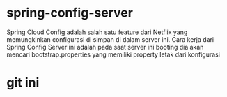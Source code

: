 # spring-config-server
Spring Cloud Config adalah salah satu feature dari Netflix yang memungkinkan configurasi di simpan di dalam server ini. Cara kerja dari Spring Config Server ini adalah pada saat server ini booting dia akan mencari bootstrap.properties yang memiliki property letak dari konfigurasi

# git ini
